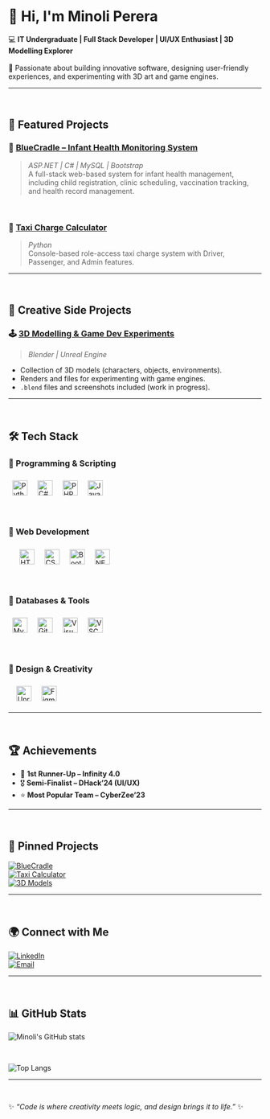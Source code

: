 # 👋 Hi, I'm Minoli Perera  

💻 **IT Undergraduate | Full Stack Developer | UI/UX Enthusiast | 3D Modelling Explorer**  <br><br>
🌱 Passionate about building innovative software, designing user-friendly experiences, and experimenting with 3D art and game engines.  

---

<br>

## 🚀 Featured Projects  

### 🔹 [BlueCradle – Infant Health Monitoring System](https://github.com/MinoliPerera021126/final-oop-project-group-07-ihms.git)  
> *ASP.NET | C# | MySQL | Bootstrap*  
A full-stack web-based system for infant health management, including child registration, clinic scheduling, vaccination tracking, and health record management.  

<br>

### 🔹 [Taxi Charge Calculator](https://github.com/MinoliPerera021126/ITC1171-Group-Assignment-CPM-24375-Group.git)  
> *Python*  
Console-based role-access taxi charge system with Driver, Passenger, and Admin features.  

---

<br>

## 🎨 Creative Side Projects 

### 🕹️ [3D Modelling & Game Dev Experiments](https://github.com/minoli-perera/3D-Models-Portfolio)  
> *Blender | Unreal Engine*  
- Collection of 3D models (characters, objects, environments).  
- Renders and files for experimenting with game engines.  
- `.blend` files and screenshots included (work in progress).  

---

<br>

## 🛠️ Tech Stack  

### 🔹 Programming & Scripting

<p align="left">
  <img src="https://cdn.jsdelivr.net/gh/tandpfun/skill-icons/icons/Python-Dark.svg" width="30" style="margin:8px;" alt="Python" />  
  <img src="https://cdn.jsdelivr.net/gh/tandpfun/skill-icons/icons/CS.svg" width="30" style="margin:8px;" alt="C#" />  
  <img src="https://cdn.jsdelivr.net/gh/tandpfun/skill-icons/icons/PHP-Dark.svg" width="30" style="margin:8px;" alt="PHP" />  
  <img src="https://cdn.jsdelivr.net/gh/tandpfun/skill-icons/icons/JavaScript.svg" width="30" style="margin:8px;" alt="JavaScript" />  
</p>

<br>

### 🔹 Web Development  
<p style="margin-left:1em;">
  <img src="https://cdn.jsdelivr.net/gh/tandpfun/skill-icons/icons/HTML.svg" width="30" style="margin:8px;" alt="HTML5" />  
  <img src="https://cdn.jsdelivr.net/gh/tandpfun/skill-icons/icons/CSS.svg" width="30" style="margin:8px;" alt="CSS3" />  
  <img src="https://cdn.jsdelivr.net/gh/tandpfun/skill-icons/icons/Bootstrap.svg" width="30" style="margin:8px;" alt="Bootstrap" />  
  <img src="https://cdn.jsdelivr.net/gh/tandpfun/skill-icons/icons/DotNet.svg" width="30" style="margin:8px;" alt=".NET" />  
</p>

<br>

### 🔹 Databases & Tools  
<p align="left">
  <img src="https://cdn.jsdelivr.net/gh/tandpfun/skill-icons/icons/MySQL-Dark.svg" width="30" style="margin:8px;" alt="MySQL" />  
  <img src="https://cdn.jsdelivr.net/gh/tandpfun/skill-icons/icons/Git.svg" width="30" style="margin:8px;" alt="Git" />  
  <img src="https://cdn.jsdelivr.net/gh/tandpfun/skill-icons/icons/VisualStudio-Dark.svg" width="30" style="margin:8px;" alt="Visual Studio" />  
  <img src="https://cdn.jsdelivr.net/gh/tandpfun/skill-icons/icons/VSCode-Dark.svg" width="30" style="margin:8px;" alt="VSCode" /> 
</p>

<br>

### 🔹 Design & Creativity  
<p align="left>
  <img src="https://cdn.jsdelivr.net/gh/tandpfun/skill-icons/icons/Blender-Dark.svg" width="30" style="margin:8px;" alt="Blender" />  
  <img src="https://cdn.jsdelivr.net/gh/tandpfun/skill-icons/icons/UnrealEngine.svg" width="30" style="margin:8px;" alt="Unreal Engine" />  
  <img src="https://cdn.jsdelivr.net/gh/tandpfun/skill-icons/icons/Figma-Dark.svg" width="30" style="margin:8px;" alt="Figma" />  
</p>

---

<br>

## 🏆 Achievements  

- 🥈 **1st Runner-Up – Infinity 4.0**  
- 🎖️ **Semi-Finalist – DHack’24 (UI/UX)**  
- ⭐ **Most Popular Team – CyberZee’23**  

---

<br>

## 📌 Pinned Projects  

[![BlueCradle](https://img.shields.io/badge/BlueCradle%20Project-ASP.NET-blue?style=for-the-badge)](https://github.com/MinoliPerera021126/final-oop-project-group-07-ihms.git)  
[![Taxi Calculator](https://img.shields.io/badge/Taxi%20Charge%20Calculator-Python-yellow?style=for-the-badge)](https://github.com/MinoliPerera021126/ITC1171-Group-Assignment-CPM-24375-Group.git)  
[![3D Models](https://img.shields.io/badge/3D%20Models-Portfolio-orange?style=for-the-badge)](https://github.com/minoli-perera/3D-Models-Portfolio)  

---

<br>

## 🌍 Connect with Me  

[![LinkedIn](https://img.shields.io/badge/LinkedIn-blue?style=for-the-badge&logo=linkedin)](http://www.linkedin.com/in/minoli-perera-14769527a)   
[![Email](https://img.shields.io/badge/Email-me-red?style=for-the-badge&logo=gmail)](mailto:mnnetmi@gmail.com)  

---

<br>

## 📊 GitHub Stats  

![Minoli's GitHub stats](https://github-readme-stats.vercel.app/api?username=MinoliPerera021126&show_icons=true&theme=tokyonight)  

<br>

![Top Langs](https://github-readme-stats.vercel.app/api/top-langs/?username=MinoliPerera021126&layout=compact&theme=tokyonight)  

---

<br>

✨ *“Code is where creativity meets logic, and design brings it to life.”* ✨
